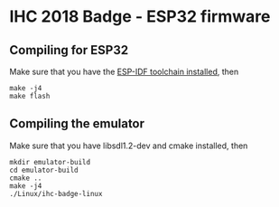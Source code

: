 # IHC 2018 Badge - ESP32 firmware

## Compiling for ESP32
Make sure that you have the [ESP-IDF toolchain installed](https://docs.espressif.com/projects/esp-idf/en/latest/get-started/index.html#get-started-get-esp-idf), then
```
make -j4
make flash
```

## Compiling the emulator
Make sure that you have libsdl1.2-dev and cmake installed, then
```
mkdir emulator-build
cd emulator-build
cmake ..
make -j4
./Linux/ihc-badge-linux
```

